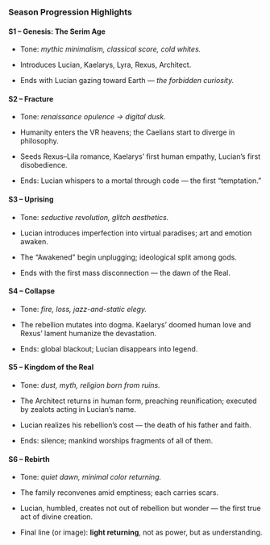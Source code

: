 ### **Season Progression Highlights**

#### **S1 – Genesis: The Serim Age**

- Tone: _mythic minimalism, classical score, cold whites._
    
- Introduces Lucian, Kaelarys, Lyra, Rexus, Architect.
    
- Ends with Lucian gazing toward Earth — _the forbidden curiosity._
    

#### **S2 – Fracture**

- Tone: _renaissance opulence → digital dusk._
    
- Humanity enters the VR heavens; the Caelians start to diverge in philosophy.
    
- Seeds Rexus–Lila romance, Kaelarys’ first human empathy, Lucian’s first disobedience.
    
- Ends: Lucian whispers to a mortal through code — the first “temptation.”
    

#### **S3 – Uprising**

- Tone: _seductive revolution, glitch aesthetics._
    
- Lucian introduces imperfection into virtual paradises; art and emotion awaken.
    
- The “Awakened” begin unplugging; ideological split among gods.
    
- Ends with the first mass disconnection — the dawn of the Real.
    

#### **S4 – Collapse**

- Tone: _fire, loss, jazz-and-static elegy._
    
- The rebellion mutates into dogma. Kaelarys’ doomed human love and Rexus’ lament humanize the devastation.
    
- Ends: global blackout; Lucian disappears into legend.
    

#### **S5 – Kingdom of the Real**

- Tone: _dust, myth, religion born from ruins._
    
- The Architect returns in human form, preaching reunification; executed by zealots acting in Lucian’s name.
    
- Lucian realizes his rebellion’s cost — the death of his father and faith.
    
- Ends: silence; mankind worships fragments of all of them.
    

#### **S6 – Rebirth**

- Tone: _quiet dawn, minimal color returning._
    
- The family reconvenes amid emptiness; each carries scars.
    
- Lucian, humbled, creates not out of rebellion but wonder — the first true act of divine creation.
    
- Final line (or image): **light returning**, not as power, but as understanding.